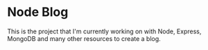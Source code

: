 <h1>Node Blog</h1>
<p>

This is the project that I'm currently working on with Node, Express, MongoDB and many other resources to create a blog.

</p>
